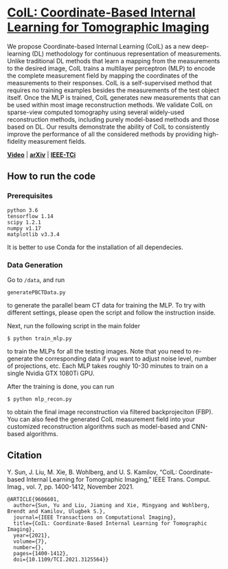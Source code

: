 # [CoIL: Coordinate-Based Internal Learning for Tomographic Imaging](https://ieeexplore.ieee.org/document/9606601)

We propose Coordinate-based Internal Learning (CoIL) as a new deep-learning (DL) methodology for continuous representation of measurements. Unlike traditional DL methods that learn a mapping from the measurements to the desired image, CoIL trains a multilayer perceptron (MLP) to encode the complete measurement field by mapping the coordinates of the measurements to their responses. CoIL is a self-supervised method that requires no training examples besides the measurements of the test object itself. Once the MLP is trained, CoIL generates new measurements that can be used within most image reconstruction methods. We validate CoIL on sparse-view computed tomography using several widely-used reconstruction methods, including purely model-based methods and those based on DL. Our results demonstrate the ability of CoIL to consistently improve the performance of all the considered methods by providing high-fidelity measurement fields.

**[Video](https://www.youtube.com/watch?v=7LXagKec31U)** | **[arXiv](https://arxiv.org/abs/2102.05181)** | **[IEEE-TCi](https://ieeexplore.ieee.org/document/9606601)**

## How to run the code

### Prerequisites
```
python 3.6  
tensorflow 1.14
scipy 1.2.1
numpy v1.17
matplotlib v3.3.4
```
It is better to use Conda for the installation of all dependecies.

### Data Generation
Go to `/data`, and run
```
generatePBCTData.py
```
to generate the parallel beam CT data for training the MLP. To try with different settings, please open the script and follow the instruction inside.

Next, run the following script in the main folder
```
$ python train_mlp.py
```
to train the MLPs for all the testing images. Note that you need to re-generate the corresponding data if you want to adjust noise level, number of projections, etc. Each MLP takes roughly 10-30 minutes to train on a single Nvidia GTX 1080Ti GPU.

After the training is done, you can run
```
$ python mlp_recon.py
```
to obtain the final image reconstruction via filtered backprojeciton (FBP). You can also feed the generated CoIL measurement field into your customized reconstruction algorithms such as model-based and CNN-based algorithms.

## Citation
Y. Sun, J. Liu, M. Xie, B. Wohlberg, and U. S. Kamilov, “CoIL: Coordinate-based Internal Learning for Tomographic Imaging,” IEEE Trans. Comput. Imag., vol. 7, pp. 1400-1412, November 2021.
```
@ARTICLE{9606601,
  author={Sun, Yu and Liu, Jiaming and Xie, Mingyang and Wohlberg, Brendt and Kamilov, Ulugbek S.},
  journal={IEEE Transactions on Computational Imaging}, 
  title={CoIL: Coordinate-Based Internal Learning for Tomographic Imaging}, 
  year={2021},
  volume={7},
  number={},
  pages={1400-1412},
  doi={10.1109/TCI.2021.3125564}}
```
